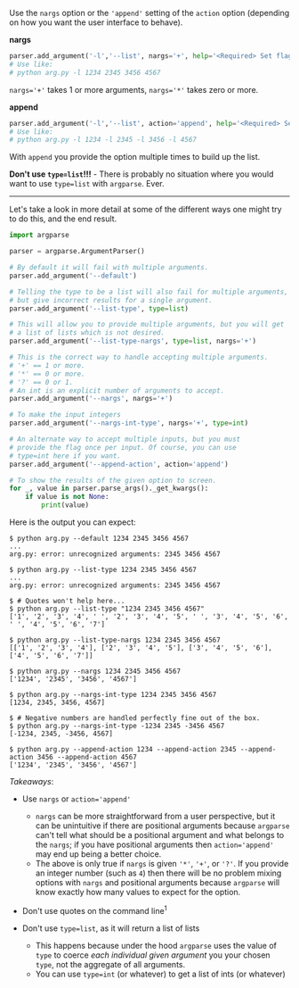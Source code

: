 Use the `nargs` option or the `'append'` setting of the `action` option (depending on how you want
the user interface to behave).

**nargs**

```python
parser.add_argument('-l','--list', nargs='+', help='<Required> Set flag', required=True)
# Use like:
# python arg.py -l 1234 2345 3456 4567
```

`nargs='+'` takes 1 or more arguments, `nargs='*'` takes zero or more.

**append**

```python
parser.add_argument('-l','--list', action='append', help='<Required> Set flag', required=True)
# Use like:
# python arg.py -l 1234 -l 2345 -l 3456 -l 4567
```

With `append` you provide the option multiple times to build up the list.

**Don't use `type=list`!!!** - There is probably no situation where you would want to use
`type=list` with `argparse`. Ever.

---

Let's take a look in more detail at some of the different ways one might try to do this, and the end
result.

```python
import argparse

parser = argparse.ArgumentParser()

# By default it will fail with multiple arguments.
parser.add_argument('--default')

# Telling the type to be a list will also fail for multiple arguments,
# but give incorrect results for a single argument.
parser.add_argument('--list-type', type=list)

# This will allow you to provide multiple arguments, but you will get
# a list of lists which is not desired.
parser.add_argument('--list-type-nargs', type=list, nargs='+')

# This is the correct way to handle accepting multiple arguments.
# '+' == 1 or more.
# '*' == 0 or more.
# '?' == 0 or 1.
# An int is an explicit number of arguments to accept.
parser.add_argument('--nargs', nargs='+')

# To make the input integers
parser.add_argument('--nargs-int-type', nargs='+', type=int)

# An alternate way to accept multiple inputs, but you must
# provide the flag once per input. Of course, you can use
# type=int here if you want.
parser.add_argument('--append-action', action='append')

# To show the results of the given option to screen.
for _, value in parser.parse_args()._get_kwargs():
    if value is not None:
        print(value)
```

Here is the output you can expect:

```
$ python arg.py --default 1234 2345 3456 4567
...
arg.py: error: unrecognized arguments: 2345 3456 4567

$ python arg.py --list-type 1234 2345 3456 4567
...
arg.py: error: unrecognized arguments: 2345 3456 4567

$ # Quotes won't help here...
$ python arg.py --list-type "1234 2345 3456 4567"
['1', '2', '3', '4', ' ', '2', '3', '4', '5', ' ', '3', '4', '5', '6', ' ', '4', '5', '6', '7']

$ python arg.py --list-type-nargs 1234 2345 3456 4567
[['1', '2', '3', '4'], ['2', '3', '4', '5'], ['3', '4', '5', '6'], ['4', '5', '6', '7']]

$ python arg.py --nargs 1234 2345 3456 4567
['1234', '2345', '3456', '4567']

$ python arg.py --nargs-int-type 1234 2345 3456 4567
[1234, 2345, 3456, 4567]

$ # Negative numbers are handled perfectly fine out of the box.
$ python arg.py --nargs-int-type -1234 2345 -3456 4567
[-1234, 2345, -3456, 4567]

$ python arg.py --append-action 1234 --append-action 2345 --append-action 3456 --append-action 4567
['1234', '2345', '3456', '4567']
```

_Takeaways_:

- Use `nargs` or `action='append'`

  - `nargs` can be more straightforward from a user perspective, but it can be unintuitive if there
    are positional arguments because `argparse` can't tell what should be a positional argument and
    what belongs to the `nargs`; if you have positional arguments then `action='append'` may end up
    being a better choice.
  - The above is only true if `nargs` is given `'*'`, `'+'`, or `'?'`. If you provide an integer
    number (such as `4`) then there will be no problem mixing options with `nargs` and positional
    arguments because `argparse` will know exactly how many values to expect for the option.

- Don't use quotes on the command line<sup>1</sup>
- Don't use `type=list`, as it will return a list of lists

  - This happens because under the hood `argparse` uses the value of `type` to coerce _each
    individual given argument_ you your chosen `type`, not the aggregate of all arguments.
  - You can use `type=int` (or whatever) to get a list of ints (or whatever)
